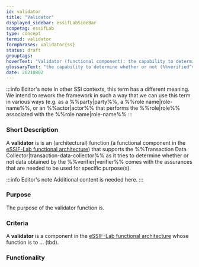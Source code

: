 ```yaml
---
id: validator
title: "Validator"
displayed_sidebar: essifLabSideBar
scopetag: essifLab
type: concept
termid: validator
formphrases: validator{ss}
status: draft
grouptags:
hoverText: "Validator (functional component): the capability to determine whether or not (verified) data is valid to be used for some specific purpose(s)."
glossaryText: "the capability to determine whether or not (%%verified^verify%%) data is valid to be used for some specific purpose(s)."
date: 20210802
---
```


:::info Editor's note
In other SSI contexts, this term has a different meaning. We intend to rework the framework in such a way that we can use this term in various ways (e.g. as a %%party|party%%, a %%role name|role-name%%, or an %%actor|actor%% that performs the %%role|role%% associated with the %%role name|role-name%%
:::

### Short Description
A **validator** is is an (architectural) function (a functional component in the [eSSIF-Lab functional architecture](../essifLab-fw-func-arch)) that supports the %%Transaction Data Collector|transaction-data-collector%% as it tries to determine whether or not data obtained by the %%verifier|verifier%% comes with the assurances that are needed to be used for specific purpose(s).

:::info Editor's note
Additional content is needed here.
:::

### Purpose
The purpose of the validator function is.

### Criteria
A **validator** is a component in the [eSSIF-Lab functional architecture](../essifLab-fw-func-arch) whose function is to ... (tbd).

### Functionality
